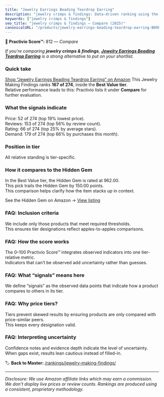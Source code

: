 ```yaml
---
title: "Jewelry Earrings Beading Teardrop Earring"
description: "jewelry crimps & findings: Data-driven ranking using the Practivio Score™. Positioned by quality, value, demand, findability, momentum."
keywords: ["jewelry crimps & findings"]
seo_title: "jewelry crimps & findings — Compare (2025)"
canonicalURL: "/products/jewelry-earrings-beading-teardrop-earring-B09P2P27RK/"
---
```


**🛒 Practivio Score™:** 812 — _Compare_


*If you're comparing **jewelry crimps & findings**, **[Jewelry Earrings Beading Teardrop Earring](https://www.amazon.com/dp/B09P2P27RK?tag=practivio-20)** is a strong alternative to put on your shortlist.*
### Quick take
[Shop “Jewelry Earrings Beading Teardrop Earring” on Amazon](https://www.amazon.com/dp/B09P2P27RK?tag=practivio-20)
This Jewelry Making Findings ranks **167 of 274**, inside the **Best Value tier**.  
Relative performance leads to this: Practivio lists it under **Compare** for further evaluation.

### What the signals indicate
Price: 52 of 274 (top 19% lowest price).  
Reviews: 153 of 274 (top 56% by review count).  
Rating: 66 of 274 (top 25% by average stars).  
Demand: 179 of 274 (top 66% by purchases this month).

### Position in tier
All relative standing is tier-specific.

### How it compares to the Hidden Gem
In the Best Value tier, the Hidden Gem is rated at 962.00.  
This pick trails the Hidden Gem by 150.00 points.  
This comparison helps clarify how the item stacks up in context.  

See the Hidden Gem on Amazon → [View listing](https://www.amazon.com/dp/B07TC687GQ?tag=practivio-20)

### FAQ: Inclusion criteria
We include only those products that meet required thresholds.  
This ensures tier designations reflect apples-to-apples comparisons.

### FAQ: How the score works
The 0–100 Practivio Score™ integrates observed indicators into one tier-relative metric.  
Indicators that can’t be observed add uncertainty rather than guesses.

### FAQ: What “signals” means here
We define “signals” as the observed data points that indicate how a product compares to others in its tier.

### FAQ: Why price tiers?
Tiers prevent skewed results by ensuring products are only compared with price-similar peers.  
This keeps every designation valid.

### FAQ: Interpreting uncertainty
Confidence notes and evidence depth indicate the level of uncertainty.  
When gaps exist, results lean cautious instead of filled-in.

<!-- Missing template for Compare/CompareWithinPriceClass -->


🏷️ **Back to Master:** [/rankings/jewelry-making-findings/](/rankings/jewelry-making-findings/)

---
_Disclosure: We use Amazon affiliate links which may earn a commission. We don’t display live prices or review counts. Rankings are produced using a consistent, proprietary methodology._
